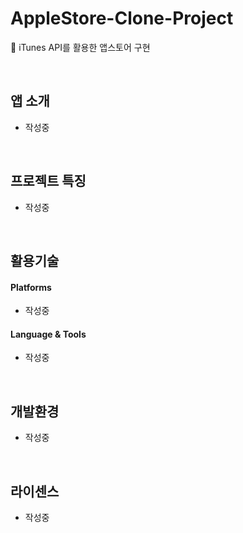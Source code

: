 # AppleStore-Clone-Project
📱 iTunes API를 활용한 앱스토어 구현



<br>

## 앱 소개
- 작성중

<br>

## 프로젝트 특징
- 작성중

<br>

## 활용기술

#### Platforms

- 작성중
    
#### Language & Tools

- 작성중

<br>

## 개발환경

- 작성중

<br>

## 라이센스

- 작성중

